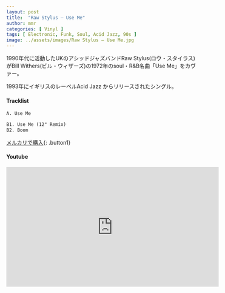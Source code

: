```yaml
---
layout: post
title:  "Raw Stylus – Use Me"
author: mmr
categories: [ Vinyl ]
tags: [ Electronic, Funk, Soul, Acid Jazz, 90s ]
image: ../assets/images/Raw Stylus – Use Me.jpg
---
```


1990年代に活動したUKのアシッドジャズバンドRaw Stylus(ロウ・スタイラス)がBill Withers(ビル・ウィザーズ)の1972年のsoul・R&B名曲「Use Me」をカヴァー。

1993年にイギリスのレーベルAcid Jazz からリリースされたシングル。

#### Tracklist
```md
A. Use Me

B1. Use Me (12" Remix)
B2. Boom
```

[メルカリで購入](https://jp.mercari.com/item/m32284587621?afid=6142608987){: .button1}

#### Youtube
<iframe width="560" height="315" src="https://www.youtube.com/embed/Q1WPVBVfoL8?si=CMNqfRXSujPiPnZZ" title="YouTube video player" frameborder="0" allow="accelerometer; autoplay; clipboard-write; encrypted-media; gyroscope; picture-in-picture; web-share" referrerpolicy="strict-origin-when-cross-origin" allowfullscreen></iframe>